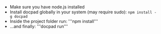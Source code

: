 * Make sure you have node.js installed
* Install docpad globally in your system (may require sudo): ```npm install -g docpad```
* Inside the project folder run: '''npm install'''
* ...and finally:  '''docpad run'''